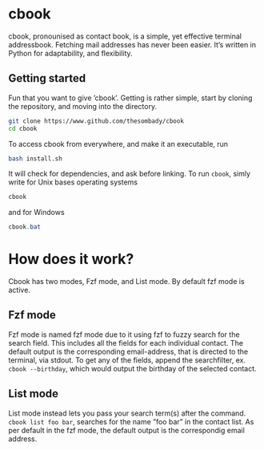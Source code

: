 # cbook
cbook, pronounised as contact book, is a simple, yet effective terminal addressbook. Fetching mail addresses has never been easier. It’s written in Python for adaptability, and flexibility.

## Getting started

Fun that you want to give ’cbook’. Getting is rather simple, start by cloning the repository, and moving into the directory.
```bash 
git clone https://www.github.com/thesombady/cbook
cd cbook
```

To access cbook from everywhere, and make it an executable, run
```bash
bash install.sh
```
It will check for dependencies, and ask before linking.
To run `cbook`, simly write for Unix bases operating systems
```bash
cbook
```
and for Windows
```Powershell
cbook.bat
```


# How does it work?

Cbook has two modes, Fzf mode, and List mode. By default fzf mode is active.

## Fzf mode

Fzf mode is named fzf mode due to it using fzf to fuzzy search for the search field. This includes all the fields for each individual contact. The default output is the corresponding email-address, that is directed to the terminal, via stdout. To get any of the fields, append the searchfilter, ex. `cbook --birthday`, which would output the birthday of the selected contact.

## List mode

List mode instead lets you pass your search term(s) after the command.
`cbook list foo bar`, searches for the name ”foo bar” in the contact list. As per default in the fzf mode, the default output is the correspondig email address.





